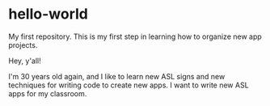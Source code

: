 # hello-world
My first repository. This is my first step in learning how to organize new app projects.

Hey, y'all!

I'm 30 years old again, and I like to learn new ASL signs and new techniques for writing code to create new apps.
I want to write new ASL apps for my classroom.
